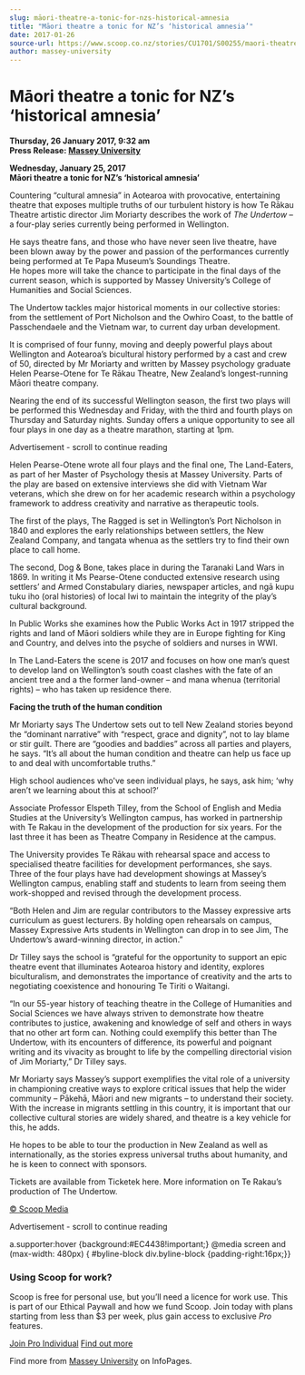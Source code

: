 ```yaml
---
slug: māori-theatre-a-tonic-for-nzs-historical-amnesia
title: "Māori theatre a tonic for NZ’s ‘historical amnesia’"
date: 2017-01-26
source-url: https://www.scoop.co.nz/stories/CU1701/S00255/maori-theatre-a-tonic-for-nzs-historical-amnesia.htm
author: massey-university
---
```

Māori theatre a tonic for NZ’s ‘historical amnesia’
===================================================

**Thursday, 26 January 2017, 9:32 am**  
**Press Release: [Massey University](https://info.scoop.co.nz/Massey_University)**

**Wednesday, January 25, 2017**  
**Māori theatre a tonic for NZ’s ‘historical amnesia’**

Countering “cultural amnesia” in Aotearoa with provocative, entertaining theatre that exposes multiple truths of our turbulent history is how Te Rākau Theatre artistic director Jim Moriarty describes the work of _The Undertow_ – a four-play series currently being performed in Wellington.

He says theatre fans, and those who have never seen live theatre, have been blown away by the power and passion of the performances currently being performed at Te Papa Museum’s Soundings Theatre.  
He hopes more will take the chance to participate in the final days of the current season, which is supported by Massey University’s College of Humanities and Social Sciences.

The Undertow tackles major historical moments in our collective stories: from the settlement of Port Nicholson and the Owhiro Coast, to the battle of Passchendaele and the Vietnam war, to current day urban development.

It is comprised of four funny, moving and deeply powerful plays about Wellington and Aotearoa’s bicultural history performed by a cast and crew of 50, directed by Mr Moriarty and written by Massey psychology graduate Helen Pearse-Otene for Te Rākau Theatre, New Zealand’s longest-running Māori theatre company.

Nearing the end of its successful Wellington season, the first two plays will be performed this Wednesday and Friday, with the third and fourth plays on Thursday and Saturday nights. Sunday offers a unique opportunity to see all four plays in one day as a theatre marathon, starting at 1pm.

Advertisement - scroll to continue reading





Helen Pearse-Otene wrote all four plays and the final one, The Land-Eaters, as part of her Master of Psychology thesis at Massey University. Parts of the play are based on extensive interviews she did with Vietnam War veterans, which she drew on for her academic research within a psychology framework to address creativity and narrative as therapeutic tools.

The first of the plays, The Ragged is set in Wellington’s Port Nicholson in 1840 and explores the early relationships between settlers, the New Zealand Company, and tangata whenua as the settlers try to find their own place to call home.

The second, Dog & Bone, takes place in during the Taranaki Land Wars in 1869. In writing it Ms Pearse-Otene conducted extensive research using settlers’ and Armed Constabulary diaries, newspaper articles, and ngā kupu tuku iho (oral histories) of local Iwi to maintain the integrity of the play’s cultural background.

In Public Works she examines how the Public Works Act in 1917 stripped the rights and land of Māori soldiers while they are in Europe fighting for King and Country, and delves into the psyche of soldiers and nurses in WWI.

  
In The Land-Eaters the scene is 2017 and focuses on how one man’s quest to develop land on Wellington’s south coast clashes with the fate of an ancient tree and a the former land-owner – and mana whenua (territorial rights) – who has taken up residence there.

**Facing the truth of the human condition**

Mr Moriarty says The Undertow sets out to tell New Zealand stories beyond the “dominant narrative” with “respect, grace and dignity”, not to lay blame or stir guilt. There are “goodies and baddies” across all parties and players, he says. “It’s all about the human condition and theatre can help us face up to and deal with uncomfortable truths.”

High school audiences who've seen individual plays, he says, ask him; ‘why aren’t we learning about this at school?’

Associate Professor Elspeth Tilley, from the School of English and Media Studies at the University’s Wellington campus, has worked in partnership with Te Rakau in the development of the production for six years. For the last three it has been as Theatre Company in Residence at the campus.

The University provides Te Rākau with rehearsal space and access to specialised theatre facilities for development performances, she says. Three of the four plays have had development showings at Massey’s Wellington campus, enabling staff and students to learn from seeing them work-shopped and revised through the development process.

“Both Helen and Jim are regular contributors to the Massey expressive arts curriculum as guest lecturers. By holding open rehearsals on campus, Massey Expressive Arts students in Wellington can drop in to see Jim, The Undertow’s award-winning director, in action.”

Dr Tilley says the school is “grateful for the opportunity to support an epic theatre event that illuminates Aotearoa history and identity, explores biculturalism, and demonstrates the importance of creativity and the arts to negotiating coexistence and honouring Te Tiriti o Waitangi.

“In our 55-year history of teaching theatre in the College of Humanities and Social Sciences we have always striven to demonstrate how theatre contributes to justice, awakening and knowledge of self and others in ways that no other art form can. Nothing could exemplify this better than The Undertow, with its encounters of difference, its powerful and poignant writing and its vivacity as brought to life by the compelling directorial vision of Jim Moriarty,” Dr Tilley says.

Mr Moriarty says Massey’s support exemplifies the vital role of a university in championing creative ways to explore critical issues that help the wider community – Pākehā, Māori and new migrants – to understand their society. With the increase in migrants settling in this country, it is important that our collective cultural stories are widely shared, and theatre is a key vehicle for this, he adds.

He hopes to be able to tour the production in New Zealand as well as internationally, as the stories express universal truths about humanity, and he is keen to connect with sponsors.

Tickets are available from Ticketek here. More information on Te Rakau’s production of The Undertow.

[© Scoop Media](http://www.scoop.co.nz/about/terms.html)  

Advertisement - scroll to continue reading



a.supporter:hover {background:#EC4438!important;} @media screen and (max-width: 480px) { #byline-block div.byline-block {padding-right:16px;}}

### Using Scoop for work?

Scoop is free for personal use, but you’ll need a licence for work use. This is part of our Ethical Paywall and how we fund Scoop. Join today with plans starting from less than $3 per week, plus gain access to exclusive _Pro_ features.  
  
[Join Pro Individual](https://pro.scoop.co.nz/Individual/?from=ProIn24) [Find out more](https://pro.scoop.co.nz/using-scoop-for-work/?from=ProIn24)

Find more from [Massey University](https://info.scoop.co.nz/Massey_University) on InfoPages.